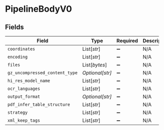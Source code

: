 # PipelineBodyV0


## Fields

| Field                          | Type                           | Required                       | Description                    |
| ------------------------------ | ------------------------------ | ------------------------------ | ------------------------------ |
| `coordinates`                  | List[*str*]                    | :heavy_minus_sign:             | N/A                            |
| `encoding`                     | List[*str*]                    | :heavy_minus_sign:             | N/A                            |
| `files`                        | List[*bytes*]                  | :heavy_minus_sign:             | N/A                            |
| `gz_uncompressed_content_type` | *Optional[str]*                | :heavy_minus_sign:             | N/A                            |
| `hi_res_model_name`            | List[*str*]                    | :heavy_minus_sign:             | N/A                            |
| `ocr_languages`                | List[*str*]                    | :heavy_minus_sign:             | N/A                            |
| `output_format`                | *Optional[str]*                | :heavy_minus_sign:             | N/A                            |
| `pdf_infer_table_structure`    | List[*str*]                    | :heavy_minus_sign:             | N/A                            |
| `strategy`                     | List[*str*]                    | :heavy_minus_sign:             | N/A                            |
| `xml_keep_tags`                | List[*str*]                    | :heavy_minus_sign:             | N/A                            |